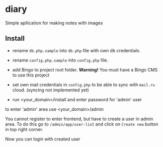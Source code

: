 # diary
Simple apllication for making notes with images

## Install

- rename ```db.php.sample``` into ```db.php``` file with own db credentials.
- rename ```config.php.sample``` into ```config.php``` file. 

- add Bingo to project root folder. **Warning!** You must have a Bingo CMS to use this project
- set own mail credentials in ```config.php``` to be able to sync with `mail.ru` cloud.
(syncing not implemented yet)
- run <your_domain>/install and enter password for 'admin' user

to enter 'admin' area use <your_domain>/admin

You cannot register to enter frontend, but have to create a user in admin area.
To do this go to `/admin/app/user-list` and click on `Create new` button in top right corner.

Now you can login with created user
